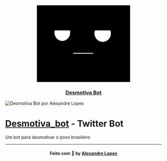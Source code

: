 <h3 align="center">
    <img alt="Logo" title="#logo" width="300px" src="https://raw.githubusercontent.com/AlexandreL0pes/desmotiva_bot/master/img/logo.png">
    <br><br>
    <b><a href="https://twitter.com/desmotiva_bot" target="_blank">Desmotiva Bot</a></b>
    <br>
</h3>

![Desmotiva Bot por Alexandre Lopes]()

# [Desmotiva_bot]() - Twitter Bot

Um bot para desmotivar o povo brasileiro

---
<h4 align="center">
    Feito com 💜 by <a href="https://www.linkedin.com/in/alexandrel0pes/" target="_blank">Alexandre Lopes</a>
</h4>
